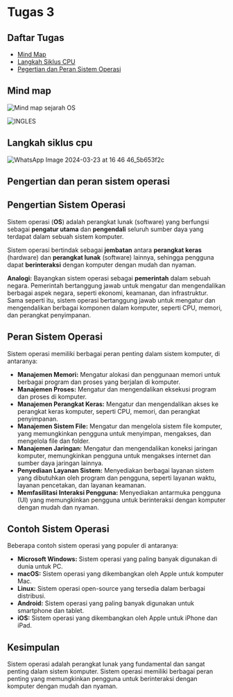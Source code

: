 # Tugas 3


## Daftar Tugas
- [Mind Map]()
- [Langkah Siklus CPU](https://github.com/rijalabbd/SysOP24-3123521019/blob/main/Tugas%203/readme.md#langkah-siklus-cpu)
- [Pegertian dan Peran Sistem Operasi](https://github.com/zakwanaraffi/SysOP24-3123521030/tree/main/Tugas%203#pengertian-dan-peran-sistem-operasi)

## Mind map
![Mind map sejarah OS](https://github.com/rijalabbd/SysOP24-3123521019/assets/141767343/d7b85f36-8da8-4597-a27a-a52cf72913e2)

![INGLES](https://github.com/rijalabbd/SysOP24-3123521019/assets/141767343/1e76b626-c0c4-42f0-8b2d-2694dd213ba8)

## Langkah siklus cpu
![WhatsApp Image 2024-03-23 at 16 46 46_5b653f2c](https://github.com/rijalabbd/SysOP24-3123521019/assets/141767343/80030fad-df33-4c51-a175-aa7809f9ad61)

## Pengertian dan peran sistem operasi

## Pengertian Sistem Operasi

Sistem operasi (**OS**) adalah perangkat lunak (software) yang berfungsi sebagai **pengatur utama** dan **pengendali** seluruh sumber daya yang terdapat dalam sebuah sistem komputer. 

Sistem operasi bertindak sebagai **jembatan** antara **perangkat keras** (hardware) dan **perangkat lunak** (software) lainnya, sehingga pengguna dapat **berinteraksi** dengan komputer dengan mudah dan nyaman.

**Analogi:** Bayangkan sistem operasi sebagai **pemerintah** dalam sebuah negara. Pemerintah bertanggung jawab untuk mengatur dan mengendalikan berbagai aspek negara, seperti ekonomi, keamanan, dan infrastruktur. Sama seperti itu, sistem operasi bertanggung jawab untuk mengatur dan mengendalikan berbagai komponen dalam komputer, seperti CPU, memori, dan perangkat penyimpanan.

## Peran Sistem Operasi

Sistem operasi memiliki berbagai peran penting dalam sistem komputer, di antaranya:

* **Manajemen Memori:** Mengatur alokasi dan penggunaan memori untuk berbagai program dan proses yang berjalan di komputer.
* **Manajemen Proses:** Mengatur dan mengendalikan eksekusi program dan proses di komputer.
* **Manajemen Perangkat Keras:** Mengatur dan mengendalikan akses ke perangkat keras komputer, seperti CPU, memori, dan perangkat penyimpanan.
* **Manajemen Sistem File:** Mengatur dan mengelola sistem file komputer, yang memungkinkan pengguna untuk menyimpan, mengakses, dan mengelola file dan folder.
* **Manajemen Jaringan:** Mengatur dan mengendalikan koneksi jaringan komputer, memungkinkan pengguna untuk mengakses internet dan sumber daya jaringan lainnya.
* **Penyediaan Layanan Sistem:** Menyediakan berbagai layanan sistem yang dibutuhkan oleh program dan pengguna, seperti layanan waktu, layanan pencetakan, dan layanan keamanan.
* **Memfasilitasi Interaksi Pengguna:** Menyediakan antarmuka pengguna (UI) yang memungkinkan pengguna untuk berinteraksi dengan komputer dengan mudah dan nyaman.

## Contoh Sistem Operasi

Beberapa contoh sistem operasi yang populer di antaranya:

* **Microsoft Windows:** Sistem operasi yang paling banyak digunakan di dunia untuk PC.
* **macOS:** Sistem operasi yang dikembangkan oleh Apple untuk komputer Mac.
* **Linux:** Sistem operasi open-source yang tersedia dalam berbagai distribusi.
* **Android:** Sistem operasi yang paling banyak digunakan untuk smartphone dan tablet.
* **iOS:** Sistem operasi yang dikembangkan oleh Apple untuk iPhone dan iPad.

## Kesimpulan

Sistem operasi adalah perangkat lunak yang fundamental dan sangat penting dalam sistem komputer. Sistem operasi memiliki berbagai peran penting yang memungkinkan pengguna untuk berinteraksi dengan komputer dengan mudah dan nyaman. 

